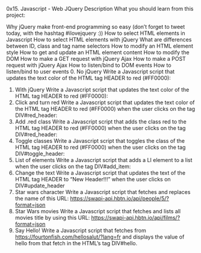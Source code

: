 0x15. Javascript - Web JQuery
Description
What you should learn from this project:

Why jQuery make front-end programming so easy (don’t forget to tweet today, with the hashtag #ilovejquery :))
How to select HTML elements in Javascript
How to select HTML elements with jQuery
What are differences between ID, class and tag name selectors
How to modify an HTML element style
How to get and update an HTML element content
How to modify the DOM
How to make a GET request with jQuery Ajax
How to make a POST request with jQuery Ajax
How to listen/bind to DOM events
How to listen/bind to user events
0. No jQuery
Write a Javascript script that updates the text color of the HTML tag HEADER to red (#FF0000):
1. With jQuery
Write a Javascript script that updates the text color of the HTML tag HEADER to red (#FF0000):
2. Click and turn red
Write a Javascript script that updates the text color of the HTML tag HEADER to red (#FF0000) when the user clicks on the tag DIV#red_header:
3. Add .red class
Write a Javascript script that adds the class red to the HTML tag HEADER to red (#FF0000) when the user clicks on the tag DIV#red_header:
4. Toggle classes
Write a Javascript script that toggles the class of the HTML tag HEADER to red (#FF0000) when the user clicks on the tag DIV#toggle_header:
5. List of elements
Write a Javascript script that adds a LI element to a list when the user clicks on the tag DIV#add_item:
6. Change the text
Write a Javascript script that updates the text of the HTML tag HEADER to “New Header!!!” when the user clicks on DIV#update_header
7. Star wars character
Write a Javascript script that fetches and replaces the name of this URL: https://swapi-api.hbtn.io/api/people/5/?format=json
8. Star Wars movies
Write a Javascript script that fetches and lists all movies title by using this URL: https://swapi-api.hbtn.io/api/films/?format=json
9. Say Hello!
Write a Javascript script that fetches from https://fourtonfish.com/hellosalut/?lang=fr and displays the value of hello from that fetch in the HTML’s tag DIV#hello.
